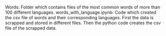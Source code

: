 Words: Folder which contains files of the most common words of more than 100 different languages.
words_with_language.ipynb: Code which created the csv file of words and their corresponding languages.
First the data is scrapped and stored in different files.
Then the python code creates the csv file of the scrapped data.
